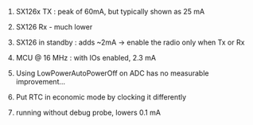 1. SX126x TX : peak of 60mA, but typically shown as 25 mA
2. SX126 Rx - much lower
3. SX126 in standby : adds ~2mA -> enable the radio only when Tx or Rx

4. MCU @ 16 MHz : with IOs enabled, 2.3 mA
5. Using LowPowerAutoPowerOff on ADC has no measurable improvement...

6. Put RTC in economic mode by clocking it differently

7. running without debug probe, lowers 0.1 mA